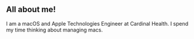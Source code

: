 ## All about me!

I am a macOS and Apple Technologies Engineer at Cardinal Health. I spend my time thinking about managing macs.
